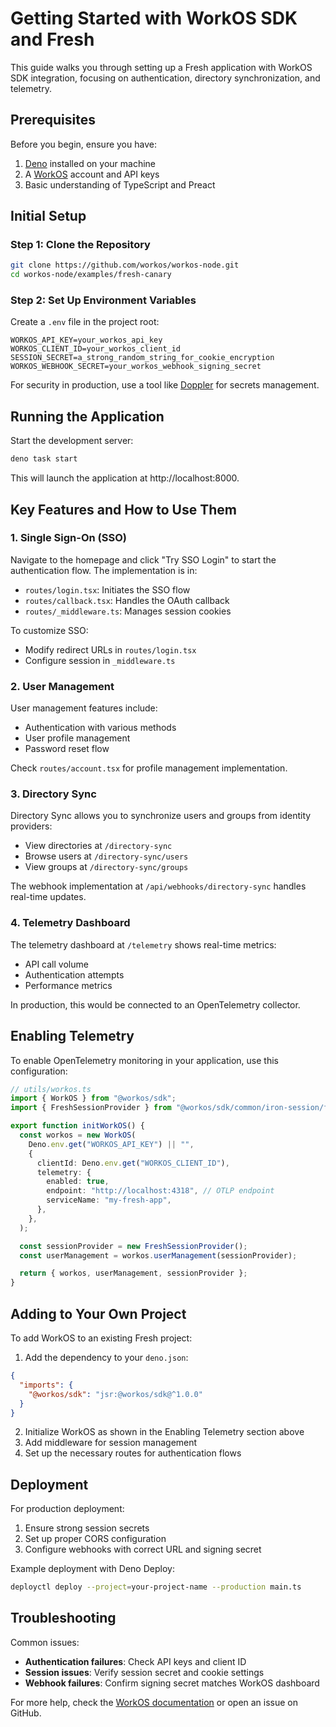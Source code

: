 # Getting Started with WorkOS SDK and Fresh

This guide walks you through setting up a Fresh application with WorkOS SDK
integration, focusing on authentication, directory synchronization, and
telemetry.

## Prerequisites

Before you begin, ensure you have:

1. [Deno](https://deno.land/#installation) installed on your machine
2. A [WorkOS](https://workos.com/) account and API keys
3. Basic understanding of TypeScript and Preact

## Initial Setup

### Step 1: Clone the Repository

```bash
git clone https://github.com/workos/workos-node.git
cd workos-node/examples/fresh-canary
```

### Step 2: Set Up Environment Variables

Create a `.env` file in the project root:

```
WORKOS_API_KEY=your_workos_api_key
WORKOS_CLIENT_ID=your_workos_client_id
SESSION_SECRET=a_strong_random_string_for_cookie_encryption
WORKOS_WEBHOOK_SECRET=your_workos_webhook_signing_secret
```

For security in production, use a tool like [Doppler](https://www.doppler.com/)
for secrets management.

## Running the Application

Start the development server:

```bash
deno task start
```

This will launch the application at http://localhost:8000.

## Key Features and How to Use Them

### 1. Single Sign-On (SSO)

Navigate to the homepage and click "Try SSO Login" to start the authentication
flow. The implementation is in:

- `routes/login.tsx`: Initiates the SSO flow
- `routes/callback.tsx`: Handles the OAuth callback
- `routes/_middleware.ts`: Manages session cookies

To customize SSO:

- Modify redirect URLs in `routes/login.tsx`
- Configure session in `_middleware.ts`

### 2. User Management

User management features include:

- Authentication with various methods
- User profile management
- Password reset flow

Check `routes/account.tsx` for profile management implementation.

### 3. Directory Sync

Directory Sync allows you to synchronize users and groups from identity
providers:

- View directories at `/directory-sync`
- Browse users at `/directory-sync/users`
- View groups at `/directory-sync/groups`

The webhook implementation at `/api/webhooks/directory-sync` handles real-time
updates.

### 4. Telemetry Dashboard

The telemetry dashboard at `/telemetry` shows real-time metrics:

- API call volume
- Authentication attempts
- Performance metrics

In production, this would be connected to an OpenTelemetry collector.

## Enabling Telemetry

To enable OpenTelemetry monitoring in your application, use this configuration:

```typescript
// utils/workos.ts
import { WorkOS } from "@workos/sdk";
import { FreshSessionProvider } from "@workos/sdk/common/iron-session/fresh-session-provider";

export function initWorkOS() {
  const workos = new WorkOS(
    Deno.env.get("WORKOS_API_KEY") || "",
    {
      clientId: Deno.env.get("WORKOS_CLIENT_ID"),
      telemetry: {
        enabled: true,
        endpoint: "http://localhost:4318", // OTLP endpoint
        serviceName: "my-fresh-app",
      },
    },
  );

  const sessionProvider = new FreshSessionProvider();
  const userManagement = workos.userManagement(sessionProvider);

  return { workos, userManagement, sessionProvider };
}
```

## Adding to Your Own Project

To add WorkOS to an existing Fresh project:

1. Add the dependency to your `deno.json`:

```json
{
  "imports": {
    "@workos/sdk": "jsr:@workos/sdk@^1.0.0"
  }
}
```

2. Initialize WorkOS as shown in the Enabling Telemetry section above
3. Add middleware for session management
4. Set up the necessary routes for authentication flows

## Deployment

For production deployment:

1. Ensure strong session secrets
2. Set up proper CORS configuration
3. Configure webhooks with correct URL and signing secret

Example deployment with Deno Deploy:

```bash
deployctl deploy --project=your-project-name --production main.ts
```

## Troubleshooting

Common issues:

- **Authentication failures**: Check API keys and client ID
- **Session issues**: Verify session secret and cookie settings
- **Webhook failures**: Confirm signing secret matches WorkOS dashboard

For more help, check the [WorkOS documentation](https://workos.com/docs) or open
an issue on GitHub.
